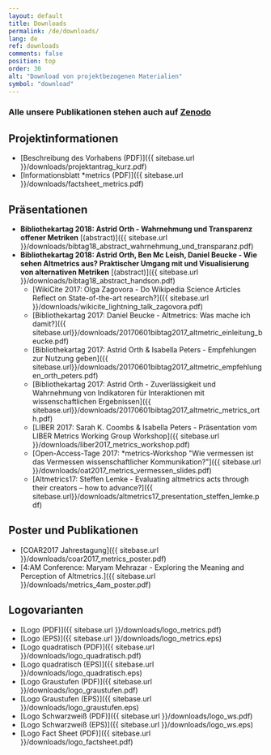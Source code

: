 ```yaml
---
layout: default
title: Downloads
permalink: /de/downloads/
lang: de
ref: downloads
comments: false
position: top
order: 30
alt: "Download von projektbezogenen Materialien"
symbol: "download"
---
```

<!-- Start editing content here -->
### Alle unsere Publikationen stehen auch auf [Zenodo](https://zenodo.org/communities/metrics-project?page=1&size=20)  
## Projektinformationen
  * [Beschreibung des Vorhabens (PDF)]({{ sitebase.url }}/downloads/projektantrag_kurz.pdf)   
  * [Informationsblatt \*metrics (PDF)]({{ sitebase.url }}/downloads/factsheet_metrics.pdf)  

## Präsentationen  
* **Bibliothekartag 2018: Astrid Orth - Wahrnehmung und Transparenz offener Metriken** [(abstract)]({{ sitebase.url }}/downloads/bibtag18_abstract_wahrnehmung_und_transparanz.pdf)  
* **Bibliothekartag 2018: Astrid Orth, Ben Mc Leish, Daniel Beucke - Wie sehen Altmetrics aus? Praktischer Umgang mit und Visualisierung von alternativen Metriken** [(abstract)]({{ sitebase.url }}/downloads/bibtag18_abstract_handson.pdf)  
  * [WikiCite 2017: Olga Zagovora - Do Wikipedia Science Articles Reflect on State-of-the-art research?]({{ sitebase.url }}/downloads/wikicite_lightning_talk_zagovora.pdf)   
  * [Bibliothekartag 2017: Daniel Beucke - Altmetrics: Was mache ich damit?]({{ sitebase.url}}/downloads/20170601bibtag2017_altmetric_einleitung_beucke.pdf)  
  * [Bibliothekartag 2017: Astrid Orth & Isabella Peters - Empfehlungen zur Nutzung geben]({{ sitebase.url}}/downloads/20170601bibtag2017_altmetric_empfehlungen_orth_peters.pdf)  
  * [Bibliothekartag 2017: Astrid Orth - Zuverlässigkeit und Wahrnehmung von Indikatoren für Interaktionen mit wissenschaftlichen Ergebnissen]({{ sitebase.url}}/downloads/20170601bibtag2017_altmetric_metrics_orth.pdf)  
  * [LIBER 2017: Sarah K. Coombs & Isabella Peters - Präsentation vom LIBER Metrics Working Group Workshop]({{ sitebase.url }}/downloads/liber2017_metrics_workshop.pdf)  
  * [Open-Access-Tage 2017: \*metrics-Workshop "Wie vermessen ist das Vermessen wissenschaftlicher Kommunikation?"]({{ sitebase.url }}/downloads/oat2017_metrics_vermessen_slides.pdf)
  * [Altmetrics17: Steffen Lemke - Evaluating altmetrics acts through their creators – how to advance?]({{ sitebase.url}}/downloads/altmetrics17_presentation_steffen_lemke.pdf)  


## Poster und Publikationen
  * [COAR2017 Jahrestagung]({{ sitebase.url }}/downloads/coar2017_metrics_poster.pdf)  
  * [4:AM Conference:  Maryam Mehrazar - Exploring the Meaning and Perception of Altmetrics.]({{ sitebase.url }}/downloads/metrics_4am_poster.pdf)

## Logovarianten
  * [Logo (PDF)]({{ sitebase.url }}/downloads/logo_metrics.pdf)
  * [Logo (EPS)]({{ sitebase.url }}/downloads/logo_metrics.eps)
  * [Logo quadratisch (PDF)]({{ sitebase.url }}/downloads/logo_quadratisch.pdf)
  * [Logo quadratisch (EPS)]({{ sitebase.url }}/downloads/logo_quadratisch.eps)
  * [Logo Graustufen (PDF)]({{ sitebase.url }}/downloads/logo_graustufen.pdf)
  * [Logo Graustufen (EPS)]({{ sitebase.url }}/downloads/logo_graustufen.eps)  
  * [Logo Schwarzweiß (PDF)]({{ sitebase.url }}/downloads/logo_ws.pdf)  
  * [Logo Schwarzweiß (EPS)]({{ sitebase.url }}/downloads/logo_ws.eps)  
  * [Logo Fact Sheet (PDF)]({{ sitebase.url }}/downloads/logo_factsheet.pdf)   
